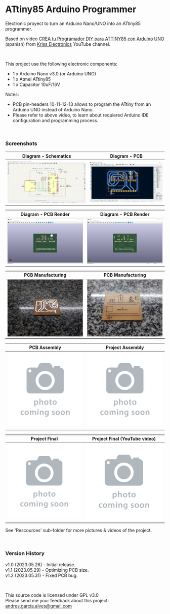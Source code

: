 # ATtiny85 Arduino Programmer

Electronic proyect to turn an Arduino Nano/UNO into an ATtiny85 programmer.  

Based on video [CREA tu Programador DIY para ATTINY85 con Arduino UNO](https://www.youtube.com/watch?v=IFw5A_K7DOM) (spanish) from [Kriss Electronics](https://www.youtube.com/@KrissElectronics) YouTube channel.

&nbsp;

This project use the following electronic components:
- 1 x Arduino Nano v3.0 (or Arduino UNO)
- 1 x Atmel ATtiny85
- 1 x Capacitor 10uF/16V

Notes:
- PCB pin-headers 10-11-12-13 allows to program the ATtiny from an Arduino UNO instead of Arduino Nano.
- Please refer to above video, to learn about requiered Arduino IDE configuration and programming process.

&nbsp;

### Screenshots

| Diagram - Schematics                               | Diagram - PCB                                      |
|----------------------------------------------------|----------------------------------------------------|
| ![](Resources/01-schematic-diagram.png)            | ![](Resources/02-pcb-diagram.png)                  |

| Diagram - PCB Render                               | Diagram - PCB Render                               |
|----------------------------------------------------|----------------------------------------------------|
| ![](Resources/03-pcb-render-front-side.png)        | ![](Resources/04-pcb-render-back-side.png)         |

| PCB Manufacturing                                  | PCB Manufacturing                                  |
|----------------------------------------------------|----------------------------------------------------|
| ![](Resources/05-pcb-manufacturing-01.jpg)         | ![](Resources/05-pcb-manufacturing-02.jpg)         |

| PCB Assembly                                       | Project Assembly                                   |
|----------------------------------------------------|----------------------------------------------------|
| ![](Resources/07-photo-coming-soon.jpg)            | ![](Resources/08-photo-coming-soon.jpg)            |

| Project Final                                      | Project Final (YouTube video)                      |
|----------------------------------------------------|----------------------------------------------------|
| ![](Resources/09-photo-coming-soon.jpg)            | ![](Resources/10-photo-coming-soon.jpg)            |

See 'Rescources' sub-folder for more pictures & videos of the project.

&nbsp;

### Version History

v1.0 (2023.05.26) - Initial release.  
v1.1 (2023.05.29) - Optimizing PCB size.  
v1.2 (2023.05.31) - Fixed PCB bug.  

&nbsp;

This source code is licensed under GPL v3.0  
Please send me your feedback about this project: andres.garcia.alves@gmail.com
